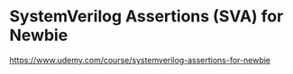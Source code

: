 # SystemVerilog Assertions (SVA) for Newbie
https://www.udemy.com/course/systemverilog-assertions-for-newbie
